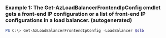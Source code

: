 ### Example 1: The Get-AzLoadBalancerFrontendIpConfig cmdlet gets a front-end IP configuration or a list of front-end IP configurations in a load balancer. (autogenerated)
```powershell
PS C:\> Get-AzLoadBalancerFrontendIpConfig -LoadBalancer $slb
```


